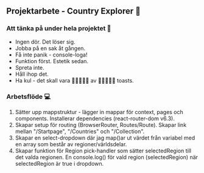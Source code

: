 ## Projektarbete - Country Explorer :rocket:

### Att tänka på under hela projektet :dart:
* Ingen dör. Det löser sig.
* Jobba på en sak åt gången.
* Få inte panik - console-loga!
* Funktion först. Estetik sedan.
* Spreta inte.
* Håll ihop det.
* Ha kul - det skall vara :bread::bread::bread::bread::bread: av :bread::bread::bread::bread::bread: toasts.



### Arbetsflöde :computer:
1. Sätter upp mappstruktur - lägger in mappar för context, pages och components. Installerar dependencies (react-router-dom v6.3).
2. Skapar setup för routing (BrowserRouter, Routes/Route). Skapar link mellan "/Startpage", "/Countries" och "/Collection".
3. Skapar en select-dropdown där jag map()ar ut värdet från variabel med en array som består av regioner/världsdelar.
4. Skapar funktion för Region pick-handler som sätter selectedRegion till det valda regionen. En console.log() för vald region (selectedRegion) när selectedRegion är true i dropdown.